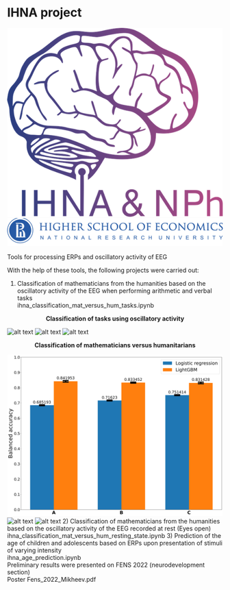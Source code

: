 # IHNA project

![alt text](https://github.com/r1sephoenix/ihna_project/blob/20a2f07151bb307eea278a22487f6b3a2fb11913/IHNA_logo.png?raw=true)
![alt text](https://github.com/r1sephoenix/ihna_project/blob/20a2f07151bb307eea278a22487f6b3a2fb11913/hse_img.png?raw=true)

Tools for processing ERPs and oscillatory activity of EEG

With the help of these tools, the following projects were carried out:

1) Classification of mathematicians from the humanities based on the oscillatory activity of the EEG 
when performing arithmetic and verbal tasks\
ihna_classification_mat_versus_hum_tasks.ipynb

<!--suppress HtmlDeprecatedAttribute -->
<div align="center"> <b>Classification of tasks using oscillatory activity</b> </div>

![alt text](Results/accuracy_ind_tasks_math.png)
![alt text](Results/log_reg_ind_tasks_math.png)
![alt text](Results/lgb_ind_tasks_math.png)
<div align="center"> <b>Classification of mathematicians versus humanitarians</b> </div>

![alt text](Results/accuracy_cross_subject_group.png)
![alt text](Results/log_reg_cross_subject_group.png)
![alt text](Results/lgb_cross_subject_group.png)
2) Classification of mathematicians from the humanities based on the oscillatory activity of the EEG recorded at rest 
(Eyes open)\
ihna_classification_mat_versus_hum_resting_state.ipynb
3) Prediction of the age of children and adolescents based on ERPs upon presentation of stimuli
of varying intensity\
ihna_age_prediction.ipynb\
Preliminary results were presented on FENS 2022 (neurodevelopment section)\
Poster Fens_2022_Mikheev.pdf

